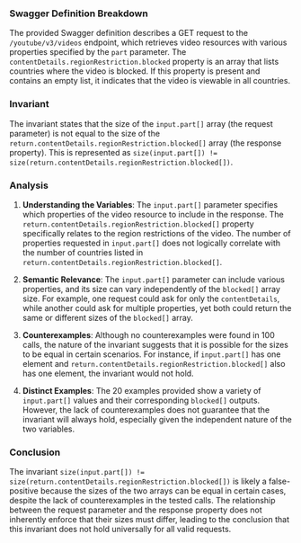 ### Swagger Definition Breakdown
The provided Swagger definition describes a GET request to the `/youtube/v3/videos` endpoint, which retrieves video resources with various properties specified by the `part` parameter. The `contentDetails.regionRestriction.blocked` property is an array that lists countries where the video is blocked. If this property is present and contains an empty list, it indicates that the video is viewable in all countries.

### Invariant
The invariant states that the size of the `input.part[]` array (the request parameter) is not equal to the size of the `return.contentDetails.regionRestriction.blocked[]` array (the response property). This is represented as `size(input.part[]) != size(return.contentDetails.regionRestriction.blocked[])`.

### Analysis
1. **Understanding the Variables**: The `input.part[]` parameter specifies which properties of the video resource to include in the response. The `return.contentDetails.regionRestriction.blocked[]` property specifically relates to the region restrictions of the video. The number of properties requested in `input.part[]` does not logically correlate with the number of countries listed in `return.contentDetails.regionRestriction.blocked[]`.

2. **Semantic Relevance**: The `input.part[]` parameter can include various properties, and its size can vary independently of the `blocked[]` array size. For example, one request could ask for only the `contentDetails`, while another could ask for multiple properties, yet both could return the same or different sizes of the `blocked[]` array.

3. **Counterexamples**: Although no counterexamples were found in 100 calls, the nature of the invariant suggests that it is possible for the sizes to be equal in certain scenarios. For instance, if `input.part[]` has one element and `return.contentDetails.regionRestriction.blocked[]` also has one element, the invariant would not hold.

4. **Distinct Examples**: The 20 examples provided show a variety of `input.part[]` values and their corresponding `blocked[]` outputs. However, the lack of counterexamples does not guarantee that the invariant will always hold, especially given the independent nature of the two variables.

### Conclusion
The invariant `size(input.part[]) != size(return.contentDetails.regionRestriction.blocked[])` is likely a false-positive because the sizes of the two arrays can be equal in certain cases, despite the lack of counterexamples in the tested calls. The relationship between the request parameter and the response property does not inherently enforce that their sizes must differ, leading to the conclusion that this invariant does not hold universally for all valid requests.
